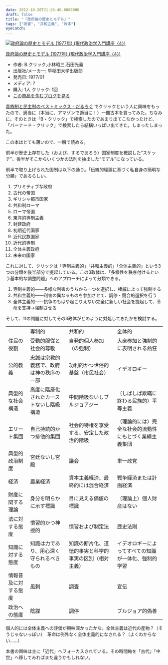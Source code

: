 ```yaml
---
date: 2012-10-28T21:26:46.0000000
draft: false
title: "『政府論の歴史とモデル』"
tags: ["読書", "共和主義", "政体"]
eyecatch: 
---
```

<p><div class="hatena-asin-detail"><a href="http://www.amazon.co.jp/exec/obidos/ASIN/B000J8Y9S2/bestylesnet-22/"><img src="https://images-fe.ssl-images-amazon.com/images/I/41%2B-XXEoDkL._SL160_.jpg" class="hatena-asin-detail-image" alt="政府論の歴史とモデル (1977年) (現代政治学入門講座〈4〉)" title="政府論の歴史とモデル (1977年) (現代政治学入門講座〈4〉)"></a><div class="hatena-asin-detail-info"><p class="hatena-asin-detail-title"><a href="http://www.amazon.co.jp/exec/obidos/ASIN/B000J8Y9S2/bestylesnet-22/">政府論の歴史とモデル (1977年) (現代政治学入門講座〈4〉)</a></p><ul><li><span class="hatena-asin-detail-label">作者:</span> B.クリック,小林昭三,石田光義</li><li><span class="hatena-asin-detail-label">出版社/メーカー:</span> 早稲田大学出版部</li><li><span class="hatena-asin-detail-label">発売日:</span> 1977/01</li><li><span class="hatena-asin-detail-label">メディア:</span> ?</li><li><span class="hatena-asin-detail-label">購入</span>: 1人 <span class="hatena-asin-detail-label">クリック</span>: 1回</li><li><a href="http://d.hatena.ne.jp/asin/B000J8Y9S2/bestylesnet-22" target="_blank">この商品を含むブログを見る</a></li></ul></div><div class="hatena-asin-detail-foot"></div></div></p><p><a href="https://blog.daruyanagi.jp/entry/2012/10/09/001816">&#x8CB4;&#x65CF;&#x5236;&#x3068;&#x6C11;&#x4E3B;&#x5236;&#x306E;&#x30D9;&#x30B9;&#x30C8;&#x30DF;&#x30C3;&#x30AF;&#x30B9; - &#x3060;&#x308B;&#x308D;&#x3050;</a> でクリックという人に興味をもったので、適当に（本当に、アマゾンで適当に！）一冊古本を買ってみた。ちなみに、そのときは「B・クリック」で検索したのであまり出てこなかったけど、「バーナード・クリック」で検索したら結構いっぱい出てきた。しまったしまった。</p><p>この本はとても薄いので、一瞬で読める。</p><p>前半が歴史上存在した（および、するであろう）国家制度を概説した“スケッチ”、後半がそこからいくつかの法則を抽出した“モデル”になっている。</p><p>前半で取り上げられた国制は以下の通り。「伝統的理論に基づく私自身の簡明な分類」であるらしい。</p>

<ol>
<li>プリミティブな政府</li>
<li>古代の帝国</li>
<li>ギリシャ都市国家</li>
<li>共和制ローマ</li>
<li>ローマ帝国</li>
<li>東洋的専制主義</li>
<li>封建政府</li>
<li>初期近代国家</li>
<li>近代民族国家</li>
<li>近代的専制</li>
<li>全体主義政府</li>
<li>未来の国家</li>
</ol><p>これに対して、クリックは「専制主義的」「共和主義的」「全体主義的」という3つの分類を後半部分で提起している。この3政体は、「多様性を秩序付けるという基本的な調整問題」へのアプローチによって分類できる。</p>

<ol>
<li>専制主義的――多様な利害のうちから一つを選択し、権威によって強制する</li>
<li>共和主義的――利害の異なるものを参加させて、調停・競合的選択を行う</li>
<li>全体主義的――抗争のもはや起こりえない完全に新しい社会を提起して、革命を支持→強制させる</li>
</ol><p>そして、11の問題に対してその3政体がどのように対処してきたかを検討する。</p>

<table>
<tr>
<td></td>
<td>専制的</td>
<td>共和的</td>
<td>全体的</td>
</tr>
<tr>
<td>住民の役割</td>
<td>受動的服従と社会的尊敬</td>
<td>自発的個人参加（の強制）</td>
<td>大衆参加と強制的に表明される熱狂</td>
</tr>
<tr>
<td>公的教義</td>
<td>忠誠は宗教的義務で、政府は神の秩序の一部</td>
<td>功利的かつ世俗的基盤（市民社会）</td>
<td>イデオロギー</td>
</tr>
<tr>
<td>典型的な社会構造</td>
<td>高度に階層化されたカーストないし階級構造</td>
<td>中間階級ないしブルジョアジー</td>
<td>（しばしば欺瞞に終わる民族的）平等主義</td>
</tr>
<tr>
<td>エリート集団</td>
<td>自己持続的かつ排他的集団</td>
<td>社会的特権を享受する、安定した政治的階級</td>
<td>（理論的には）完全な社会的流動性にもとづく業績主義集団</td>
</tr>
<tr>
<td>典型的政治制度</td>
<td>宮廷ないし宮殿</td>
<td>議会</td>
<td>単一政党</td>
</tr>
<tr>
<td>経済</td>
<td>農業経済</td>
<td>資本主義経済、最終的には混合経済</td>
<td>戦争経済または計画経済</td>
</tr>
<tr>
<td>財産に関する理論</td>
<td>身分を明らかに示す標識</td>
<td>目に見える価値の標識</td>
<td>（理論上）個人財産はない</td>
</tr>
<tr>
<td>法に対する態度</td>
<td>慣習的かつ神授的</td>
<td>慣習および制定法</td>
<td>歴史法則</td>
</tr>
<tr>
<td>知識に対する態度</td>
<td>知識は力であり、用心深く守られるべきもの</td>
<td>知識の断片化、道徳的事実と科学的事実の区別（相対主義）</td>
<td>イデオロギーによってすべての知識が一体化、強制的学習</td>
</tr>
<tr>
<td>情報普及に対する態度</td>
<td>風刺</td>
<td>調査</td>
<td>宣伝</td>
</tr>
<tr>
<td>政治への態度</td>
<td>陰謀</td>
<td>調停</td>
<td>ブルジョア的偽善</td>
</tr>
</table><p>個人的には全体主義への評価が興味深かったかな。全体主義は近代の産物？（そうじゃないっぽい）　革命は例外なく全体主義的になされる？（よくわからない……）</p><p>本書の興味は主に「近代」へフォーカスされている。その時間軸を「古代」「中世」へ移してみればまた違うかもしれない。</p>
